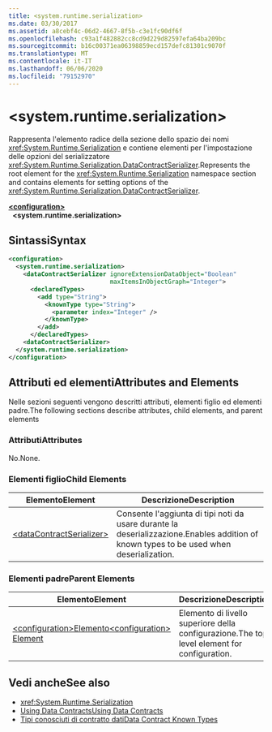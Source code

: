 ```yaml
---
title: <system.runtime.serialization>
ms.date: 03/30/2017
ms.assetid: a8cebf4c-06d2-4667-8f5b-c3e1fc90df6f
ms.openlocfilehash: c93a1f482882cc8cd9d229d82597efa64ba209bc
ms.sourcegitcommit: b16c00371ea06398859ecd157defc81301c9070f
ms.translationtype: MT
ms.contentlocale: it-IT
ms.lasthandoff: 06/06/2020
ms.locfileid: "79152970"
---
```

# \<system.runtime.serialization>
<span data-ttu-id="397b1-102">Rappresenta l'elemento radice della sezione dello spazio dei nomi <xref:System.Runtime.Serialization> e contiene elementi per l'impostazione delle opzioni del serializzatore <xref:System.Runtime.Serialization.DataContractSerializer>.</span><span class="sxs-lookup"><span data-stu-id="397b1-102">Represents the root element for the <xref:System.Runtime.Serialization> namespace section and contains elements for setting options of the <xref:System.Runtime.Serialization.DataContractSerializer>.</span></span>  

[**\<configuration>**](../configuration-element.md)\
&nbsp;&nbsp;**\<system.runtime.serialization>**  
  
## <a name="syntax"></a><span data-ttu-id="397b1-103">Sintassi</span><span class="sxs-lookup"><span data-stu-id="397b1-103">Syntax</span></span>  
  
```xml  
<configuration>
  <system.runtime.serialization>
    <dataContractSerializer ignoreExtensionDataObject="Boolean"
                            maxItemsInObjectGraph="Integer">
      <declaredTypes>
        <add type="String">
          <knownType type="String">
            <parameter index="Integer" />
          </knownType>
        </add>
      </declaredTypes>
    <dataContractSerializer>
  </system.runtime.serialization>
</configuration>
```  
  
## <a name="attributes-and-elements"></a><span data-ttu-id="397b1-104">Attributi ed elementi</span><span class="sxs-lookup"><span data-stu-id="397b1-104">Attributes and Elements</span></span>  
 <span data-ttu-id="397b1-105">Nelle sezioni seguenti vengono descritti attributi, elementi figlio ed elementi padre.</span><span class="sxs-lookup"><span data-stu-id="397b1-105">The following sections describe attributes, child elements, and parent elements</span></span>  
  
### <a name="attributes"></a><span data-ttu-id="397b1-106">Attributi</span><span class="sxs-lookup"><span data-stu-id="397b1-106">Attributes</span></span>  
 <span data-ttu-id="397b1-107">No.</span><span class="sxs-lookup"><span data-stu-id="397b1-107">None.</span></span>  
  
### <a name="child-elements"></a><span data-ttu-id="397b1-108">Elementi figlio</span><span class="sxs-lookup"><span data-stu-id="397b1-108">Child Elements</span></span>  
  
|<span data-ttu-id="397b1-109">Elemento</span><span class="sxs-lookup"><span data-stu-id="397b1-109">Element</span></span>|<span data-ttu-id="397b1-110">Descrizione</span><span class="sxs-lookup"><span data-stu-id="397b1-110">Description</span></span>|  
|-------------|-----------------|  
|[\<dataContractSerializer>](datacontractserializer-of-system-runtime-serialization.md)|<span data-ttu-id="397b1-111">Consente l'aggiunta di tipi noti da usare durante la deserializzazione.</span><span class="sxs-lookup"><span data-stu-id="397b1-111">Enables addition of known types to be used when deserialization.</span></span>|  
  
### <a name="parent-elements"></a><span data-ttu-id="397b1-112">Elementi padre</span><span class="sxs-lookup"><span data-stu-id="397b1-112">Parent Elements</span></span>  
  
|<span data-ttu-id="397b1-113">Elemento</span><span class="sxs-lookup"><span data-stu-id="397b1-113">Element</span></span>|<span data-ttu-id="397b1-114">Descrizione</span><span class="sxs-lookup"><span data-stu-id="397b1-114">Description</span></span>|  
|-------------|-----------------|  
|[<span data-ttu-id="397b1-115">\<configuration>Elemento</span><span class="sxs-lookup"><span data-stu-id="397b1-115">\<configuration> Element</span></span>](../configuration-element.md)|<span data-ttu-id="397b1-116">Elemento di livello superiore della configurazione.</span><span class="sxs-lookup"><span data-stu-id="397b1-116">The top level element for configuration.</span></span>|  
  
## <a name="see-also"></a><span data-ttu-id="397b1-117">Vedi anche</span><span class="sxs-lookup"><span data-stu-id="397b1-117">See also</span></span>

- <xref:System.Runtime.Serialization>
- [<span data-ttu-id="397b1-118">Using Data Contracts</span><span class="sxs-lookup"><span data-stu-id="397b1-118">Using Data Contracts</span></span>](../../../wcf/feature-details/using-data-contracts.md)
- [<span data-ttu-id="397b1-119">Tipi conosciuti di contratto dati</span><span class="sxs-lookup"><span data-stu-id="397b1-119">Data Contract Known Types</span></span>](../../../wcf/feature-details/data-contract-known-types.md)
